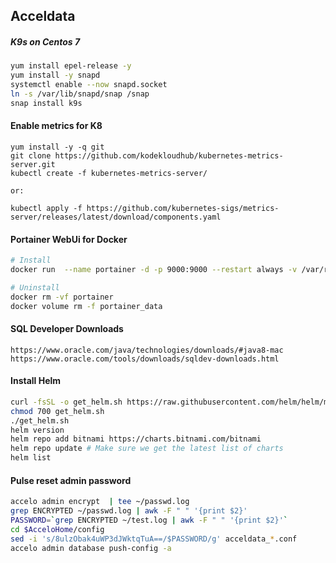 ## Acceldata

##### K9s on Centos 7

```bash
yum install epel-release -y
yum install -y snapd
systemctl enable --now snapd.socket
ln -s /var/lib/snapd/snap /snap
snap install k9s
```

#### Enable metrics for K8
```
yum install -y -q git
git clone https://github.com/kodekloudhub/kubernetes-metrics-server.git
kubectl create -f kubernetes-metrics-server/

or:

kubectl apply -f https://github.com/kubernetes-sigs/metrics-server/releases/latest/download/components.yaml
```
#### Portainer WebUi for Docker
```bash
# Install
docker run  --name portainer -d -p 9000:9000 --restart always -v /var/run/docker.sock:/var/run/docker.sock -v /opt/portainer:/data portainer/portainer:latest

# Uninstall
docker rm -vf portainer
docker volume rm -f portainer_data
```

#### SQL Developer Downloads
```
https://www.oracle.com/java/technologies/downloads/#java8-mac
https://www.oracle.com/tools/downloads/sqldev-downloads.html
```

#### Install Helm
```bash
curl -fsSL -o get_helm.sh https://raw.githubusercontent.com/helm/helm/main/scripts/get-helm-3
chmod 700 get_helm.sh
./get_helm.sh
helm version
helm repo add bitnami https://charts.bitnami.com/bitnami
helm repo update # Make sure we get the latest list of charts
helm list
```

#### Pulse reset admin password
```bash
accelo admin encrypt  | tee ~/passwd.log
grep ENCRYPTED ~/passwd.log | awk -F " " '{print $2}'
PASSWORD=`grep ENCRYPTED ~/test.log | awk -F " " '{print $2}'`
cd $AcceloHome/config
sed -i 's/8ulzObak4uWP3dJWktqTuA==/$PASSWORD/g' acceldata_*.conf
accelo admin database push-config -a
```

